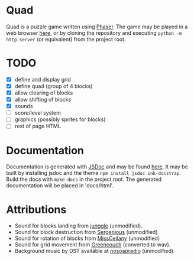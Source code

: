 Quad
====

Quad is a puzzle game written using [Phaser][phaser]. The game may be played in a web browser [here][live], or by cloning the repository and executing `python -m http.server` (or equivalent) from the project root.

TODO
====

- [x] define and display grid
- [x] define quad (group of 4 blocks)
- [x] allow clearing of blocks
- [x] allow shifting of blocks
- [x] sounds
- [ ] score/level system
- [ ] graphics (possibly sprites for blocks)
- [ ] rest of page HTML

Documentation
=============

Documentation is generated with [JSDoc][jsdoc] and may be found [here][docs]. It may be built by installing jsdoc and the theme `npm install jsdoc ink-docstrap`. Build the docs with `make docs` in the project root. The generated documentation will be placed in 'docs/html'.

Attributions
============

* Sound for blocks landing from [junggle][junggle] (unmodified).
* Sound for block destruction from [Sergenious][sergenious] (unmodified)
* Sound for rotation of blocks from [MissCellany][misscellany] (unmodified)
* Sound for grid movement from [Greencouch][greencouch] (converted to wav).
* Background music by DST available at [nosoapradio][nosoap] (unmodified).

[phaser]: http://phaser.io/
[live]: http://alschwalm.github.io/Quad
[jsdoc]: http://usejsdoc.org/
[docs]: http://alschwalm.github.io/Quad/docs/html/index.html
[junggle]: http://www.freesound.org/people/junggle/sounds/29294/
[sergenious]: http://www.freesound.org/people/Sergenious/sounds/55816/
[greencouch]: http://www.freesound.org/people/Greencouch/sounds/124909/
[misscellany]: http://www.freesound.org/people/MissCellany/sounds/240640/
[nosoap]: http://www.nosoapradio.us/
